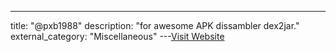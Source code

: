 ---
title: "@pxb1988"
description: "for awesome APK dissambler dex2jar."
external_category: "Miscellaneous"
---[Visit Website](https://github.com/pxb1988)

